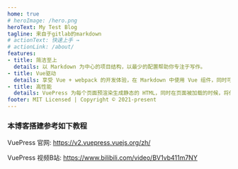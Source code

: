 ```yaml
---
home: true
# heroImage: /hero.png
heroText: My Test Blog
tagline: 来自于gitlab的markdown
# actionText: 快速上手 →
# actionLink: /about/
features:
- title: 简洁至上
  details: 以 Markdown 为中心的项目结构，以最少的配置帮助你专注于写作。
- title: Vue驱动
  details: 享受 Vue + webpack 的开发体验，在 Markdown 中使用 Vue 组件，同时可以使用 Vue 来开发自定义主题。
- title: 高性能
  details: VuePress 为每个页面预渲染生成静态的 HTML，同时在页面被加载的时候，将作为 SPA 运行。
footer: MIT Licensed | Copyright © 2021-present 
---
```


### 本博客搭建参考如下教程
VuePress 官网: <https://v2.vuepress.vuejs.org/zh/>

VuePress 视频B站: <https://www.bilibili.com/video/BV1vb411m7NY>

